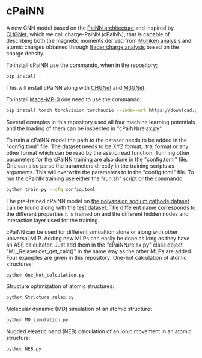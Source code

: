 # cPaiNN

A new GNN model based on the [PaiNN architecture](https://doi.org/10.48550/arXiv.2102.03150) and inspired by [CHGNet](https://doi.org/10.1038/s42256-023-00716-3), which we call charge-PaiNN (cPaiNN), that is capable of describing both the magnetic moments derived from [Mulliken analysis](https://doi.org/10.1063/1.1740588) and atomic charges obtained through [Bader charge analysis](https://doi.org/10.1088/0953-8984/21/8/084204) based on the charge density.

To install cPaiNN use the commando, when in the repository;
```bash
pip install .
```
This will install cPaiNN along with [CHGNet](https://doi.org/10.1038/s42256-023-00716-3) and [M3GNet](https://doi.org/10.1038/s41524-024-01227-4).

To install [Mace-MP-0](https://doi.org/10.48550/arXiv.2401.00096) one need to use the commando:
```bash
pip install torch torchvision torchaudio --index-url https://download.pytorch.org/whl/cu118
```
Several examples in this repository used all four machine learning potentials and the loading of them can be inspected in "cPaiNN/relax.py"


To train a cPaiNN model the path to the dataset needs to be added in the "config.toml" file. The dataset needs to be XYZ format, .traj format or any other format which can be read by the ase.io.read function. Tunning other parameters for the cPaiNN training are also done in the "config.toml" file. One can also parse the parameters directly in the training scripts as arguments. This will overwrite the parameters to in the "config.toml" file.
To run the cPaiNN training use either the "run.sh" script or the commando:
```bash
python train.py --cfg config.toml
```

The pre-trained cPaiNN model on [the polyanaion sodium cathode dataset](https://doi.org/10.11583/DTU.27202446) can be found along with [the test dataset](https://doi.org/10.11583/DTU.27411681). The different name corresponds to the different properties it is trained on and the different hidden nodes and interaction layer used for the training.

cPaiNN can be used for different simualtion alone or along with other universal MLP. Adding new MLPs can easily be done as long as they have an ASE calcultator. Just add them in the "cPaiNN/relax.py" class object "ML_Relaxer.get_get_calc()" in the same way as the other MLPs are added.
Four examples are given in this repository:
One-hot calculation of atomic structures:
```bash
python One_hot_calculation.py
```

Structure optimization of atomic structures:
```bash
python Structure_relax.py
```

Molecular dynamic (MD) simulation of an atomic structure:
```bash
python MD_simulation.py
```

Nugded eleastic band (NEB) calculation of an ionic movement in an atomic structure:
```bash
python NEB.py
```
